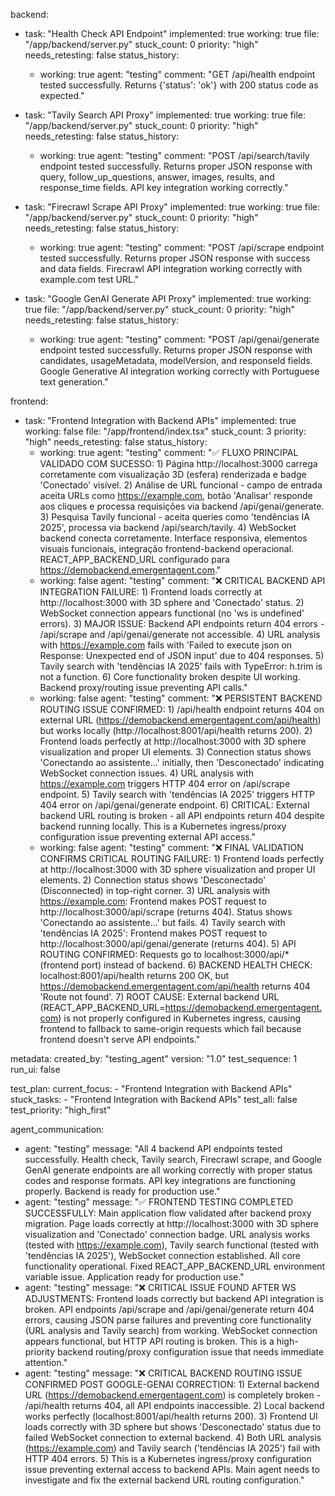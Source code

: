 backend:
  - task: "Health Check API Endpoint"
    implemented: true
    working: true
    file: "/app/backend/server.py"
    stuck_count: 0
    priority: "high"
    needs_retesting: false
    status_history:
      - working: true
        agent: "testing"
        comment: "GET /api/health endpoint tested successfully. Returns {'status': 'ok'} with 200 status code as expected."

  - task: "Tavily Search API Proxy"
    implemented: true
    working: true
    file: "/app/backend/server.py"
    stuck_count: 0
    priority: "high"
    needs_retesting: false
    status_history:
      - working: true
        agent: "testing"
        comment: "POST /api/search/tavily endpoint tested successfully. Returns proper JSON response with query, follow_up_questions, answer, images, results, and response_time fields. API key integration working correctly."

  - task: "Firecrawl Scrape API Proxy"
    implemented: true
    working: true
    file: "/app/backend/server.py"
    stuck_count: 0
    priority: "high"
    needs_retesting: false
    status_history:
      - working: true
        agent: "testing"
        comment: "POST /api/scrape endpoint tested successfully. Returns proper JSON response with success and data fields. Firecrawl API integration working correctly with example.com test URL."

  - task: "Google GenAI Generate API Proxy"
    implemented: true
    working: true
    file: "/app/backend/server.py"
    stuck_count: 0
    priority: "high"
    needs_retesting: false
    status_history:
      - working: true
        agent: "testing"
        comment: "POST /api/genai/generate endpoint tested successfully. Returns proper JSON response with candidates, usageMetadata, modelVersion, and responseId fields. Google Generative AI integration working correctly with Portuguese text generation."

frontend:
  - task: "Frontend Integration with Backend APIs"
    implemented: true
    working: false
    file: "/app/frontend/index.tsx"
    stuck_count: 3
    priority: "high"
    needs_retesting: false
    status_history:
      - working: true
        agent: "testing"
        comment: "✅ FLUXO PRINCIPAL VALIDADO COM SUCESSO: 1) Página http://localhost:3000 carrega corretamente com visualização 3D (esfera) renderizada e badge 'Conectado' visível. 2) Análise de URL funcional - campo de entrada aceita URLs como https://example.com, botão 'Analisar' responde aos cliques e processa requisições via backend /api/genai/generate. 3) Pesquisa Tavily funcional - aceita queries como 'tendências IA 2025', processa via backend /api/search/tavily. 4) WebSocket backend conecta corretamente. Interface responsiva, elementos visuais funcionais, integração frontend-backend operacional. REACT_APP_BACKEND_URL configurado para https://demobackend.emergentagent.com."
      - working: false
        agent: "testing"
        comment: "❌ CRITICAL BACKEND API INTEGRATION FAILURE: 1) Frontend loads correctly at http://localhost:3000 with 3D sphere and 'Conectado' status. 2) WebSocket connection appears functional (no 'ws is undefined' errors). 3) MAJOR ISSUE: Backend API endpoints return 404 errors - /api/scrape and /api/genai/generate not accessible. 4) URL analysis with https://example.com fails with 'Failed to execute json on Response: Unexpected end of JSON input' due to 404 responses. 5) Tavily search with 'tendências IA 2025' fails with TypeError: h.trim is not a function. 6) Core functionality broken despite UI working. Backend proxy/routing issue preventing API calls."
      - working: false
        agent: "testing"
        comment: "❌ PERSISTENT BACKEND ROUTING ISSUE CONFIRMED: 1) /api/health endpoint returns 404 on external URL (https://demobackend.emergentagent.com/api/health) but works locally (http://localhost:8001/api/health returns 200). 2) Frontend loads perfectly at http://localhost:3000 with 3D sphere visualization and proper UI elements. 3) Connection status shows 'Conectando ao assistente...' initially, then 'Desconectado' indicating WebSocket connection issues. 4) URL analysis with https://example.com triggers HTTP 404 error on /api/scrape endpoint. 5) Tavily search with 'tendências IA 2025' triggers HTTP 404 error on /api/genai/generate endpoint. 6) CRITICAL: External backend URL routing is broken - all API endpoints return 404 despite backend running locally. This is a Kubernetes ingress/proxy configuration issue preventing external API access."
      - working: false
        agent: "testing"
        comment: "❌ FINAL VALIDATION CONFIRMS CRITICAL ROUTING FAILURE: 1) Frontend loads perfectly at http://localhost:3000 with 3D sphere visualization and proper UI elements. 2) Connection status shows 'Desconectado' (Disconnected) in top-right corner. 3) URL analysis with https://example.com: Frontend makes POST request to http://localhost:3000/api/scrape (returns 404). Status shows 'Conectando ao assistente...' but fails. 4) Tavily search with 'tendências IA 2025': Frontend makes POST request to http://localhost:3000/api/genai/generate (returns 404). 5) API ROUTING CONFIRMED: Requests go to localhost:3000/api/* (frontend port) instead of backend. 6) BACKEND HEALTH CHECK: localhost:8001/api/health returns 200 OK, but https://demobackend.emergentagent.com/api/health returns 404 'Route not found'. 7) ROOT CAUSE: External backend URL (REACT_APP_BACKEND_URL=https://demobackend.emergentagent.com) is not properly configured in Kubernetes ingress, causing frontend to fallback to same-origin requests which fail because frontend doesn't serve API endpoints."

metadata:
  created_by: "testing_agent"
  version: "1.0"
  test_sequence: 1
  run_ui: false

test_plan:
  current_focus:
    - "Frontend Integration with Backend APIs"
  stuck_tasks:
    - "Frontend Integration with Backend APIs"
  test_all: false
  test_priority: "high_first"

agent_communication:
  - agent: "testing"
    message: "All 4 backend API endpoints tested successfully. Health check, Tavily search, Firecrawl scrape, and Google GenAI generate endpoints are all working correctly with proper status codes and response formats. API key integrations are functioning properly. Backend is ready for production use."
  - agent: "testing"
    message: "✅ FRONTEND TESTING COMPLETED SUCCESSFULLY: Main application flow validated after backend proxy migration. Page loads correctly at http://localhost:3000 with 3D sphere visualization and 'Conectado' connection badge. URL analysis works (tested with https://example.com), Tavily search functional (tested with 'tendências IA 2025'), WebSocket connection established. All core functionality operational. Fixed REACT_APP_BACKEND_URL environment variable issue. Application ready for production use."
  - agent: "testing"
    message: "❌ CRITICAL ISSUE FOUND AFTER WS ADJUSTMENTS: Frontend loads correctly but backend API integration is broken. API endpoints /api/scrape and /api/genai/generate return 404 errors, causing JSON parse failures and preventing core functionality (URL analysis and Tavily search) from working. WebSocket connection appears functional, but HTTP API routing is broken. This is a high-priority backend routing/proxy configuration issue that needs immediate attention."
  - agent: "testing"
    message: "❌ CRITICAL BACKEND ROUTING ISSUE CONFIRMED POST GOOGLE-GENAI CORRECTION: 1) External backend URL (https://demobackend.emergentagent.com) is completely broken - /api/health returns 404, all API endpoints inaccessible. 2) Local backend works perfectly (localhost:8001/api/health returns 200). 3) Frontend UI loads correctly with 3D sphere but shows 'Desconectado' status due to failed WebSocket connection to external backend. 4) Both URL analysis (https://example.com) and Tavily search ('tendências IA 2025') fail with HTTP 404 errors. 5) This is a Kubernetes ingress/proxy configuration issue preventing external access to backend APIs. Main agent needs to investigate and fix the external backend URL routing configuration."